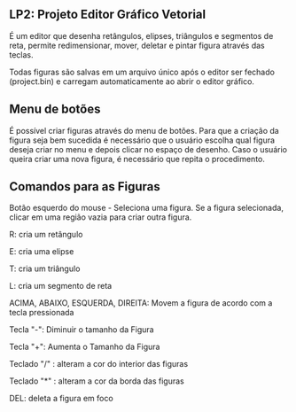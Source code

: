 ## LP2: Projeto Editor Gráfico Vetorial

 É um editor que desenha retângulos, elipses, triângulos e segmentos de reta, permite redimensionar, mover, deletar e pintar figura através das teclas.
 
 Todas figuras são salvas em um arquivo único após o editor ser fechado (project.bin) e carregam automaticamente ao abrir o editor gráfico.
 
## Menu de botões
 É possível criar figuras através do menu de botões. Para que a criação da figura seja bem sucedida é necessário que o usuário escolha qual figura deseja criar no menu e depois clicar no espaço de desenho. Caso o usuário queira criar uma nova figura, é necessário que repita o procedimento.

## Comandos para as Figuras

Botão esquerdo do mouse - Seleciona uma figura. Se a figura selecionada, clicar em uma região vazia para criar outra figura.

R: cria um retângulo

E: cria uma elipse

T: cria um triângulo

L: cria um segmento de reta

ACIMA, ABAIXO, ESQUERDA, DIREITA: Movem a figura de acordo com a tecla pressionada

Tecla "-": Diminuir o tamanho da Figura

Tecla "+": Aumenta o Tamanho da Figura

Teclado "/" : alteram a cor do interior das figuras

Teclado "*" : alteram a cor da borda das figuras

DEL: deleta a figura em foco
